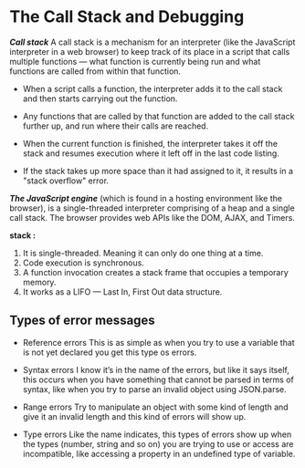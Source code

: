 # The Call Stack and Debugging 
***Call stack***
A call stack is a mechanism for an interpreter (like the JavaScript interpreter in a web browser) to keep track of its place in a script that calls multiple functions — what function is currently being run and what functions are called from within that function.

* When a script calls a function, the interpreter adds it to the call stack and then starts carrying out the function.

* Any functions that are called by that function are added to the call stack further up, and run where their calls are reached.

* When the current function is finished, the interpreter takes it off the stack and resumes execution where it left off in the last code listing.

* If the stack takes up more space than it had assigned to it, it results in a "stack overflow" error.

***The JavaScript engine*** (which is found in a hosting environment like the browser), is a single-threaded interpreter comprising of a heap and a single call stack. The browser provides web APIs like the DOM, AJAX, and Timers.

**stack :** 
1. It is single-threaded. Meaning it can only do one thing at a time.
2. Code execution is synchronous.
3. A function invocation creates a stack frame that occupies a temporary memory.
4. It works as a LIFO — Last In, First Out data structure.

## Types of error messages
* Reference errors
This is as simple as when you try to use a variable that is not yet declared you get this type os errors.

* Syntax errors
I know it’s in the name of the errors, but like it says itself, this occurs when you have something that cannot be parsed in terms of syntax, like when you try to parse an invalid object using JSON.parse.

* Range errors
Try to manipulate an object with some kind of length and give it an invalid length and this kind of errors will show up.

* Type errors
Like the name indicates, this types of errors show up when the types (number, string and so on) you are trying to use or access are incompatible, like accessing a property in an undefined type of variable.

